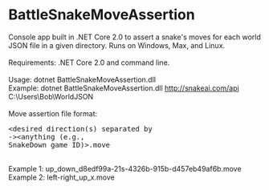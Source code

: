 # BattleSnakeMoveAssertion
Console app built in .NET Core 2.0 to assert a snake's moves for each world JSON file in a given directory. Runs on Windows, Max, and Linux.<br />
<br />
Requirements: .NET Core 2.0 and command line.<br />
<br />
Usage: dotnet BattleSnakeMoveAssertion.dll <snake base URI> <path to directory with move assertion files><br />
Example: dotnet BattleSnakeMoveAssertion.dll http://snakeai.com/api C:\Users\Bob\WorldJSON<br />
<br />
Move assertion file format: <pre><desired direction(s) separated by ->_<bad direction your snake moved>_<anything (e.g., SnakeDown game ID)>.move</pre><br />
Example 1: up_down_d8edf99a-21s-4326b-915b-d457eb49af6b.move<br />
Example 2: left-right_up_x.move
